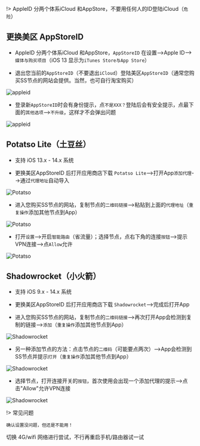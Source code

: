 !> AppleID 分两个体系iCloud 和AppStore，不要用任何人的ID登陆iCloud（`危险`）

## 更换美区 AppStoreID

* AppleID 分两个体系iCloud 和AppStore，`AppStoreID` 在设置-->Apple ID-->`媒体与购买项目`（iOS 13 显示为`iTunes Store与App Store`）

* 退出您当前的`AppStoreID`（不要退出`iCloud`）登陆美区`AppStoreID`（通常您购买SS节点的网站会提供。当然，也可自行淘宝购买）

![appleid](https://www.5nd.xyz/apple/id1.gif ':size=360')

* 登录新`AppStoreID`时会有身份提示，点`不是XXX？`登陆后会有安全提示，点最下面的`其他选项`-->`不升级`，这样才不会弹出问题

![appleid](https://www.5nd.xyz/apple/id2.gif ':size=360')

## Potatso Lite（土豆丝）

* 支持 iOS 13.x - 14.x 系统

* 更换美区AppStoreID 后打开应用商店下载 `Potatso Lite`-->打开App`添加代理`-->通过`代理地址`自动导入

![Potatso](https://www.5nd.xyz/apple/pt1.gif ':size=360')

* 进入您购买SS节点的网站，复制节点的`二维码链接`-->粘贴到上面的`代理地址`（`重复操作`添加其他节点到App）

![Potatso](https://www.5nd.xyz/apple/pt2.gif ':size=360')

* 打开`设置`-->开启`智能路由`（省流量）；选择节点，点右下角的连接`按钮`-->提示VPN连接-->点`Allow`允许

![Potatso](https://www.5nd.xyz/apple/pt3.gif ':size=360')


## Shadowrocket（小火箭）

* 支持 iOS 9.x - 14.x 系统

* 更换美区AppStoreID 后打开应用商店下载 `Shadowrocket`-->完成后打开App

* 进入您购买SS节点的网站，复制节点的`二维码链接`-->再次打开App会检测到复制的链接-->`添加`（`重复操作`添加其他节点到App）

![Shadowrocket](https://www.5nd.xyz/apple/sr1.gif ':size=360')

* 另一种添加节点的方法：点击节点的`二维码`（可能要点两次）-->App会检测到SS节点并提示`打开`（`重复操作`添加其他节点到App）

![Shadowrocket](https://www.5nd.xyz/apple/sr2.gif ':size=360')

* 选择节点，打开连接开关的`按钮`，首次使用会出现一个添加代理的提示-->点击"Allow"允许VPN连接

![Shadowrocket](https://www.5nd.xyz/apple/sr3.gif ':size=360')

!> 常见问题

  ```shell
  确认设置没问题，但还是不能用！
```

切换 4G/wifi 网络进行尝试，不行再重启手机/路由器试一试
